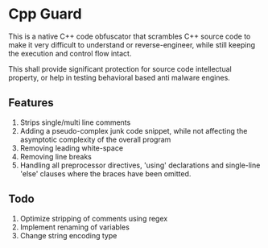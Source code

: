 # Cpp Guard

This is a native C++ code obfuscator that scrambles C++ source code to make it very difficult to understand or reverse-engineer, while still keeping the execution and control flow intact. 

This shall provide significant protection for source code intellectual property, or help in testing behavioral based anti malware engines. 

## Features

1. Strips single/multi line comments
2. Adding a pseudo-complex junk code snippet, while not affecting the asymptotic complexity of the overall program
3. Removing leading white-space
4. Removing line breaks
5. Handling all preprocessor directives, 'using' declarations and single-line 'else' clauses where the braces have been omitted.

## Todo

1. Optimize stripping of comments using regex
2. Implement renaming of variables
3. Change string encoding type
